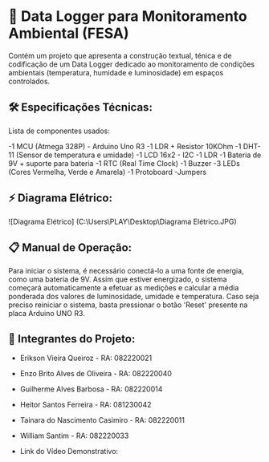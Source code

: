 # 🚀 Data Logger para Monitoramento Ambiental (FESA)

Contém um projeto que apresenta a construção textual, ténica e de codificação de um Data Logger dedicado ao monitoramento de condições ambientais (temperatura, humidade e luminosidade) em espaços controlados.

## 🛠️ Especificações Técnicas:

Lista de componentes usados:

-1 MCU (Atmega 328P) - Arduino Uno R3
-1 LDR + Resistor 10KOhm
-1 DHT-11 (Sensor de temperatura e umidade)
-1 LCD 16x2 - I2C
-1 LDR
-1 Bateria de 9V + suporte para bateria
-1 RTC (Real Time Clock)
-1 Buzzer
-3 LEDs (Cores Vermelha, Verde e Amarela)
-1 Protoboard
-Jumpers

## ⚡ Diagrama Elétrico:

![Diagrama Elétrico] (C:\Users\PLAY\Desktop\Diagrama Elétrico.JPG)

## 📋 Manual de Operação:

Para iniciar o sistema, é necessário conectá-lo a uma fonte de energia, como uma bateria de 9V. Assim que estiver energizado, o sistema começará automaticamente a efetuar as medições e calcular a média ponderada dos valores de luminosidade, umidade e temperatura. Caso seja preciso reiniciar o sistema, basta pressionar o botão 'Reset' presente na placa Arduino UNO R3.

## 🤝 Integrantes do Projeto:

- Erikson Vieira Queiroz - RA: 082220021
- Enzo Brito Alves de Oliveira - RA: 082220040
- Guilherme Alves Barbosa - RA: 082220014
- Heitor Santos Ferreira - RA: 081230042
- Tainara do Nascimento Casimiro - RA: 082220011
- William Santim - RA: 082220033

- Link do Vídeo Demonstrativo: 
